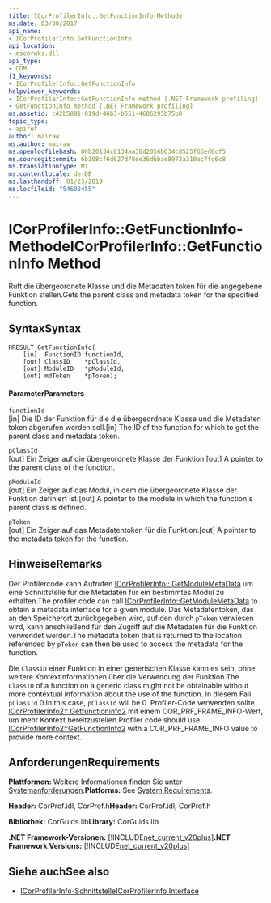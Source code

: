 ```yaml
---
title: ICorProfilerInfo::GetFunctionInfo-Methode
ms.date: 03/30/2017
api_name:
- ICorProfilerInfo.GetFunctionInfo
api_location:
- mscorwks.dll
api_type:
- COM
f1_keywords:
- ICorProfilerInfo::GetFunctionInfo
helpviewer_keywords:
- ICorProfilerInfo::GetFunctionInfo method [.NET Framework profiling]
- GetFunctionInfo method [.NET Framework profiling]
ms.assetid: c42b5891-019d-46b3-b551-4606295b75b8
topic_type:
- apiref
author: mairaw
ms.author: mairaw
ms.openlocfilehash: 00b20134c0134aa30d2056b634c8525f66ed8cf5
ms.sourcegitcommit: 6b308cf6d627d78ee36dbbae8972a310ac7fd6c8
ms.translationtype: MT
ms.contentlocale: de-DE
ms.lasthandoff: 01/23/2019
ms.locfileid: "54602455"
---
```

# <a name="icorprofilerinfogetfunctioninfo-method"></a><span data-ttu-id="71186-102">ICorProfilerInfo::GetFunctionInfo-Methode</span><span class="sxs-lookup"><span data-stu-id="71186-102">ICorProfilerInfo::GetFunctionInfo Method</span></span>
<span data-ttu-id="71186-103">Ruft die übergeordnete Klasse und die Metadaten token für die angegebene Funktion stellen.</span><span class="sxs-lookup"><span data-stu-id="71186-103">Gets the parent class and metadata token for the specified function.</span></span>  
  
## <a name="syntax"></a><span data-ttu-id="71186-104">Syntax</span><span class="sxs-lookup"><span data-stu-id="71186-104">Syntax</span></span>  
  
```  
HRESULT GetFunctionInfo(  
    [in]  FunctionID functionId,  
    [out] ClassID    *pClassId,  
    [out] ModuleID   *pModuleId,  
    [out] mdToken    *pToken);  
```  
  
#### <a name="parameters"></a><span data-ttu-id="71186-105">Parameter</span><span class="sxs-lookup"><span data-stu-id="71186-105">Parameters</span></span>  
 `functionId`  
 <span data-ttu-id="71186-106">[in] Die ID der Funktion für die die übergeordnete Klasse und die Metadaten token abgerufen werden soll.</span><span class="sxs-lookup"><span data-stu-id="71186-106">[in] The ID of the function for which to get the parent class and metadata token.</span></span>  
  
 `pClassId`  
 <span data-ttu-id="71186-107">[out] Ein Zeiger auf die übergeordnete Klasse der Funktion.</span><span class="sxs-lookup"><span data-stu-id="71186-107">[out] A pointer to the parent class of the function.</span></span>  
  
 `pModuleId`  
 <span data-ttu-id="71186-108">[out] Ein Zeiger auf das Modul, in dem die übergeordnete Klasse der Funktion definiert ist.</span><span class="sxs-lookup"><span data-stu-id="71186-108">[out] A pointer to the module in which the function's parent class is defined.</span></span>  
  
 `pToken`  
 <span data-ttu-id="71186-109">[out] Ein Zeiger auf das Metadatentoken für die Funktion.</span><span class="sxs-lookup"><span data-stu-id="71186-109">[out] A pointer to the metadata token for the function.</span></span>  
  
## <a name="remarks"></a><span data-ttu-id="71186-110">Hinweise</span><span class="sxs-lookup"><span data-stu-id="71186-110">Remarks</span></span>  
 <span data-ttu-id="71186-111">Der Profilercode kann Aufrufen [ICorProfilerInfo:: GetModuleMetaData](../../../../docs/framework/unmanaged-api/profiling/icorprofilerinfo-getmodulemetadata-method.md) um eine Schnittstelle für die Metadaten für ein bestimmtes Modul zu erhalten.</span><span class="sxs-lookup"><span data-stu-id="71186-111">The profiler code can call [ICorProfilerInfo::GetModuleMetaData](../../../../docs/framework/unmanaged-api/profiling/icorprofilerinfo-getmodulemetadata-method.md) to obtain a metadata interface for a given module.</span></span> <span data-ttu-id="71186-112">Das Metadatentoken, das an den Speicherort zurückgegeben wird, auf den durch `pToken` verwiesen wird, kann anschließend für den Zugriff auf die Metadaten für die Funktion verwendet werden.</span><span class="sxs-lookup"><span data-stu-id="71186-112">The metadata token that is returned to the location referenced by `pToken` can then be used to access the metadata for the function.</span></span>  
  
 <span data-ttu-id="71186-113">Die `ClassID` einer Funktion in einer generischen Klasse kann es sein, ohne weitere Kontextinformationen über die Verwendung der Funktion.</span><span class="sxs-lookup"><span data-stu-id="71186-113">The `ClassID` of a function on a generic class might not be obtainable without more contextual information about the use of the function.</span></span> <span data-ttu-id="71186-114">In diesem Fall `pClassId` 0.</span><span class="sxs-lookup"><span data-stu-id="71186-114">In this case, `pClassId` will be 0.</span></span> <span data-ttu-id="71186-115">Profiler-Code verwenden sollte [ICorProfilerInfo2:: Getfunctioninfo2](../../../../docs/framework/unmanaged-api/profiling/icorprofilerinfo2-getfunctioninfo2-method.md) mit einem COR_PRF_FRAME_INFO-Wert, um mehr Kontext bereitzustellen.</span><span class="sxs-lookup"><span data-stu-id="71186-115">Profiler code should use [ICorProfilerInfo2::GetFunctionInfo2](../../../../docs/framework/unmanaged-api/profiling/icorprofilerinfo2-getfunctioninfo2-method.md) with a COR_PRF_FRAME_INFO value to provide more context.</span></span>  
  
## <a name="requirements"></a><span data-ttu-id="71186-116">Anforderungen</span><span class="sxs-lookup"><span data-stu-id="71186-116">Requirements</span></span>  
 <span data-ttu-id="71186-117">**Plattformen:** Weitere Informationen finden Sie unter [Systemanforderungen](../../../../docs/framework/get-started/system-requirements.md).</span><span class="sxs-lookup"><span data-stu-id="71186-117">**Platforms:** See [System Requirements](../../../../docs/framework/get-started/system-requirements.md).</span></span>  
  
 <span data-ttu-id="71186-118">**Header:** CorProf.idl, CorProf.h</span><span class="sxs-lookup"><span data-stu-id="71186-118">**Header:** CorProf.idl, CorProf.h</span></span>  
  
 <span data-ttu-id="71186-119">**Bibliothek:** CorGuids.lib</span><span class="sxs-lookup"><span data-stu-id="71186-119">**Library:** CorGuids.lib</span></span>  
  
 <span data-ttu-id="71186-120">**.NET Framework-Versionen:** [!INCLUDE[net_current_v20plus](../../../../includes/net-current-v20plus-md.md)]</span><span class="sxs-lookup"><span data-stu-id="71186-120">**.NET Framework Versions:** [!INCLUDE[net_current_v20plus](../../../../includes/net-current-v20plus-md.md)]</span></span>  
  
## <a name="see-also"></a><span data-ttu-id="71186-121">Siehe auch</span><span class="sxs-lookup"><span data-stu-id="71186-121">See also</span></span>
- [<span data-ttu-id="71186-122">ICorProfilerInfo-Schnittstelle</span><span class="sxs-lookup"><span data-stu-id="71186-122">ICorProfilerInfo Interface</span></span>](../../../../docs/framework/unmanaged-api/profiling/icorprofilerinfo-interface.md)
